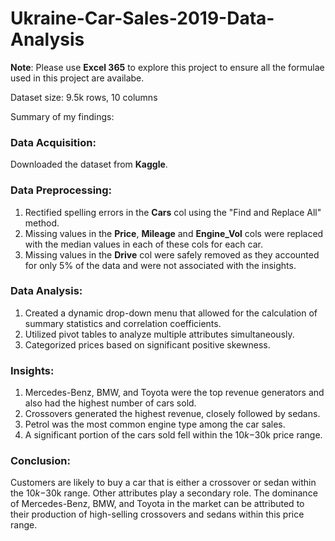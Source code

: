 # Ukraine-Car-Sales-2019-Data-Analysis

**Note**: Please use **Excel 365** to explore this project to ensure all the formulae used in this project are availabe.

Dataset size: 9.5k rows, 10 columns

Summary of my findings:

### Data Acquisition:
Downloaded the dataset from **Kaggle**.

### Data Preprocessing:
1) Rectified spelling errors in the **Cars** col using the "Find and Replace All" method.
2) Missing values in the **Price**, **Mileage** and **Engine_Vol** cols were replaced with the median values in each of these cols for each car.
3) Missing values in the **Drive** col were safely removed as they accounted for only 5% of the data and were not associated with the insights.

### Data Analysis:
1) Created a dynamic drop-down menu that allowed for the calculation of summary statistics and correlation coefficients.
2) Utilized pivot tables to analyze multiple attributes simultaneously.
3) Categorized prices based on significant positive skewness.

### Insights:
1) Mercedes-Benz, BMW, and Toyota were the top revenue generators and also had the highest number of cars sold.
2) Crossovers generated the highest revenue, closely followed by sedans.
3) Petrol was the most common engine type among the car sales.
4) A significant portion of the cars sold fell within the $10k-$30k price range.

### Conclusion:
Customers are likely to buy a car that is either a crossover or sedan within the $10k-$30k range. Other attributes play a secondary role. The dominance of Mercedes-Benz, BMW, and Toyota in the market can be attributed to their production of high-selling crossovers and sedans within this price range.
